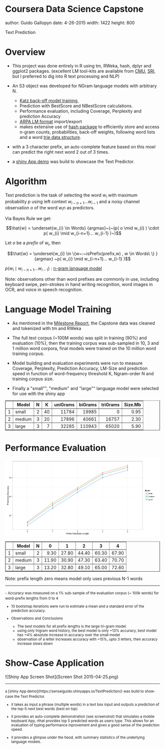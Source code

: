 Coursera Data Science Capstone
========================================================
author: Guido Gallopyn
date: 4-26-2015
width: 1422
height: 800

Text Prediction



Overview
========================================================

- This project was done entirely in R using tm, RWeka, hash, dplyr and ggplot2 packages. (excellent LM tool-kits are available from [CMU](http://www.speech.cs.cmu.edu/SLM_info.html), [SRI](http://www.speech.sri.com/projects/srilm/), but I preferred to dig into R text processing and NLP)

- An S3 object was developed for NGram language models with arbitrary N. 
   + [Katz back-off model training](http://en.wikipedia.org/wiki/Katz's_back-off_model), 
   + Prediction with BestScore and NBestScore calculations. 
   + Performance evaluation, including Coverage, Perplexity and prediction Accuracy
   + [ARPA LM format](http://www.speech.sri.com/projects/srilm/manpages/ngram-format.5.html) import/export 
   + makes extensive use of [hash package](http://cran.r-project.org/web/packages/hash/hash.pdf) to efficiently store and access n-gram counts, probabilities, back-off weights, following word lists and a word [trie data structure](http://en.wikipedia.org/wiki/Trie). 

- with a 3 character prefix, an auto-complete feature based on this moel can predict the right next word 2 out of 3 times.

- a [shiny App demo](https://senseiguido.shinyapps.io/TextPrediction/) was build to showcase the Text Predictor.  


Algorithm
========================================================

Text prediction is the task of selecting the word $w_{i}$ with maximum probability $p$ using left context $w_{i-n+1}... w_{i-1}$ and a noisy channel observation $o$ of the word $w_{i}$n as predictors.

Via Bayes Rule we get: 

$$\hat{w} = \underset{w_{i} \in Words} {argmax}~(~(p( o \mid w_{i} ) \cdot p( w_{i} \mid w_{i-n+1}... w_{i-1} )~)$$

Let $o$ be a $prefix$ of $w_{i}$, then 

$$\hat{w} = \underset{w_{i} \in \{w~:~isPrefix(prefix,w) , w \in Words\ \} } {argmax} ~p( w_{i} \mid w_{i-n+1}... w_{i-1} )$$

$p( w_{i} \mid w_{i-n+1}... w_{i-1})$ : [n-gram language model](https://web.stanford.edu/class/cs124/lec/languagemodeling.pdf)

Note: observations other than word prefixes are commonly in use, including keyboard swipe, pen-strokes in hand writing recognition, word images in OCR, and voice in speech recognition.  

Language Model Training
========================================================

- As mentioned in the [Milestone Report](https://rpubs.com/SenseiGuido/66682), the Capstone data was cleaned and tokenized with tm and RWeka

- The full text corpus (~100M words) was split in training (90%) and evaluation (10%), then the training corpus was sub-sampled in 10, 3 and 1 million word corpora, final models were trained on the 10 million word training corpus.   

- Model building and evaluation experiments were run to measure Coverage, Perplexity, Prediction Accuracy, LM-Size and prediction speed in function of word-frequency threshold K, Ngram-order N and training corpus size.

- Finally a "small"", "medium" and "large"" language model were selected for use with the shiny app

<!-- html table generated in R 3.2.0 by xtable 1.7-4 package -->
<!-- Mon Apr 27 12:39:15 2015 -->
<table border=1>
<tr> <th>  </th> <th> Model </th> <th> N </th> <th> K </th> <th> uniGrams </th> <th> biGrams </th> <th> triGrams </th> <th> Size.Mb </th>  </tr>
  <tr> <td align="right"> 1 </td> <td> small </td> <td align="right">   2 </td> <td align="right">  40 </td> <td align="right"> 11784 </td> <td align="right"> 19985 </td> <td align="right">   0 </td> <td align="right"> 0.95 </td> </tr>
  <tr> <td align="right"> 2 </td> <td> medium </td> <td align="right">   3 </td> <td align="right">  20 </td> <td align="right"> 17896 </td> <td align="right"> 40661 </td> <td align="right"> 16757 </td> <td align="right"> 2.30 </td> </tr>
  <tr> <td align="right"> 3 </td> <td> large </td> <td align="right">   3 </td> <td align="right">   7 </td> <td align="right"> 32285 </td> <td align="right"> 110943 </td> <td align="right"> 65020 </td> <td align="right"> 5.90 </td> </tr>
   </table>


Performance Evaluation
===

![plot of chunk Accuracy](FinalReport-figure/Accuracy-1.png) 

<!-- html table generated in R 3.2.0 by xtable 1.7-4 package -->
<!-- Mon Apr 27 12:39:16 2015 -->
<table border=1>
<tr> <th>  </th> <th> Model </th> <th> N </th> <th> 0 </th> <th> 1 </th> <th> 2 </th> <th> 3 </th> <th> 4 </th>  </tr>
  <tr> <td align="right"> 1 </td> <td> small </td> <td align="right">   2 </td> <td align="right"> 9.30 </td> <td align="right"> 27.80 </td> <td align="right"> 44.40 </td> <td align="right"> 60.30 </td> <td align="right"> 67.90 </td> </tr>
  <tr> <td align="right"> 2 </td> <td> medium </td> <td align="right">   3 </td> <td align="right"> 11.90 </td> <td align="right"> 30.90 </td> <td align="right"> 47.30 </td> <td align="right"> 63.40 </td> <td align="right"> 70.70 </td> </tr>
  <tr> <td align="right"> 3 </td> <td> large </td> <td align="right">   3 </td> <td align="right"> 13.20 </td> <td align="right"> 32.80 </td> <td align="right"> 49.10 </td> <td align="right"> 65.00 </td> <td align="right"> 72.60 </td> </tr>
   </table>

Note: prefix length zero means model only uses previous N-1 words
***
<small>
- Accuracy was measured on a 1% sub-sample of the evaluation corpus (~ 100k words) for word-prefix lengths from 0 to 4 

- 10 bootstrap iterations were run to estimate a mean and a standard error of the prediction accuracy.  

- Observations and Conclusions
   + The best models for all prefix lengths is the large tri-gram model.
   + using only trigram word history, the best model is only ~13% accuracy, best model has ~4% absolute increase in accuracy over the small model
   + observation of a letter increases accuracy with ~15%, upto 3 letters, then accuracy increase slows down
   
</small>

Show-Case Application
========================================================

 
 ![Shiny App Screen Shot](Screen Shot 2015-04-25.png)
 
 ***
 <small>
 a [shiny App demo](https://senseiguido.shinyapps.io/TextPrediction/) was build to show-case the Text Predictor. 
 
- it takes as input a phrase (multiple words) in a text box input and outputs a prediction of the top-5 next best words (best on top)

- it provides an auto-complete demonstration (see screenshot) that simulates a mobile keyboard App, rthat provides top 5 predicted words as users type. This allows for an evaluation of typing performance inprovement and gives a good sense of the prediction speed.

- it provides a glimpse under the hood, with summary statistics of the underlying language models.
 
</small> 
 

 

